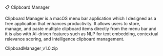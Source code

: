 📋 Clipboard Manager

Clipboard Manager is a macOS menu bar application which I designed as a free applicaiton that enhances productivity. It allows users to store, manage, and paste multiple clipboard items directly from the menu bar and it is also with AI-driven features such as NLP for text embedding, contextual relevance scoring, and intelligence clipboard management. 


ClipboadManager_v1.0.zip
